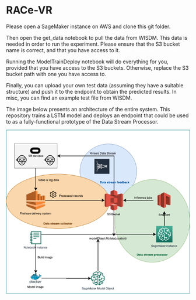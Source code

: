 # RACe-VR

Please open a SageMaker instance on AWS and clone this git folder.

Then open the get_data notebook to pull the data from WISDM. This data is needed in order to run the experiment. Please ensure that the S3 bucket name is correct, and that you have access to it.

Running the ModelTrainDeploy notebook will do everything for you, provided that you have access to the S3 buckets. Otherwise, replace the S3 bucket path with one you have access to.

Finally, you can upload your own test data (assuming they have a suitable structure) and push it to the endpoint to obtain the predicted results. In misc, you can find an example test file from WISDM.

The image below presents an architecture of the entire system. This repository trains a LSTM model and deploys an endpoint that could be used to as a fully-functional prototype of the Data Stream Processor.

![](./images/race-vr.png)
